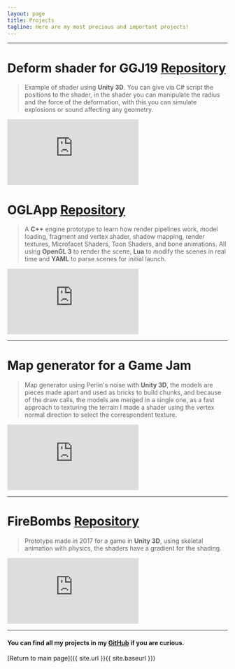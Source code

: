 ```yaml
---
layout: page
title: Projects
tagline: Here are my most precious and important projects!
---
```


---

# Deform shader for GGJ19 <a href="https://github.com/Indiees/superparty/tree/gonzalo" class="btn right"> Repository </a>

> Example of shader using **Unity 3D**. You can give via C# script the positions to the shader, in the shader you can manipulate the radius and the force of the deformation, with this you can simulate explosions or sound affecting any geometry.

<!-- ![OGLApp Main](/DeformShader-O3.gif){:class="center"} -->
<iframe src="https://giphy.com/embed/1xVbV4HHM6ldM2wokJ" frameBorder="0" class="center" allowFullScreen></iframe>

# OGLApp <a href="https://github.com/Consalv0/OGLApp" class="btn right"> Repository </a>

> A **C++** engine prototype to learn how render pipelines work, model loading, fragment and vertex shader, shadow mapping, render textures, Microfacet Shaders, Toon Shaders, and bone animations. All using **OpenGL 3** to render the scene, **Lua** to modify the scenes in real time and **YAML** to parse scenes for initial launch.

<!-- ![OGLApp Main](/OGLApp-Main.gif){:class="center"} -->
<iframe src="https://giphy.com/embed/2sg7JtFv9y1U2p2SEF" frameBorder="0" class="center" allowFullScreen></iframe>

---

# Map generator for a Game Jam

> Map generator using Perlin's noise with **Unity 3D**, the models are pieces made apart and used as bricks to build chunks, and because of the draw calls, the models are merged in a single one, as a fast approach to texturing the terrain I made a shader using the vertex normal direction to select the correspondent texture.

<!-- ![Game Jam](/PGJPrueba1-O3.gif){:class="center"} -->
<iframe src="https://giphy.com/embed/1AhQeQxMVLfYuajoqH" frameBorder="0" class="center" allowFullScreen></iframe>

---

# FireBombs <a href="https://github.com/Consalv0/FireBombs" class="btn right"> Repository </a>

> Prototype made in 2017 for a game in **Unity 3D**, using skeletal animation with physics, the shaders have a gradient for the shading.

<!-- ![OGLApp Main](/Raygame.gif){:class="center"} -->
<iframe src="https://giphy.com/embed/jxzhrdMsSOrxKWvDo0" frameBorder="0" class="center" allowFullScreen></iframe>

---

#### You can find all my projects in my [GitHub](https://github.com/Consalv0) if you are curious.

[Return to main page]({{ site.url }}{{ site.baseurl }})
